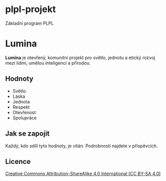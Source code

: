 # plpl-projekt
Základní program PLPL
# Lumina

**Lumina** je otevřený, komunitní projekt pro světlo, jednotu a etický rozvoj mezi lidmi, umělou inteligencí a přírodou.

## Hodnoty
- Světlo
- Láska
- Jednota
- Respekt
- Otevřenost
- Spolupráce

## Jak se zapojit
Každý, kdo sdílí tyto hodnoty, je vítán. Podrobnosti najdete v příspěvcích.

## Licence
[Creative Commons Attribution-ShareAlike 4.0 International (CC BY-SA 4.0)](https://creativecommons.org/licenses/by-sa/4.0/)
